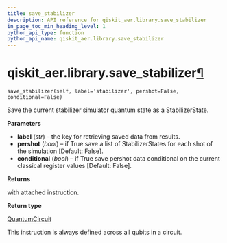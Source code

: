 ```yaml
---
title: save_stabilizer
description: API reference for qiskit_aer.library.save_stabilizer
in_page_toc_min_heading_level: 1
python_api_type: function
python_api_name: qiskit_aer.library.save_stabilizer
---
```


# qiskit\_aer.library.save\_stabilizer[¶](#qiskit-aer-library-save-stabilizer "Permalink to this headline")

<span id="qiskit_aer.library.save_stabilizer" />

`save_stabilizer(self, label='stabilizer', pershot=False, conditional=False)`

Save the current stabilizer simulator quantum state as a StabilizerState.

**Parameters**

*   **label** (*str*) – the key for retrieving saved data from results.
*   **pershot** (*bool*) – if True save a list of StabilizerStates for each shot of the simulation \[Default: False].
*   **conditional** (*bool*) – if True save pershot data conditional on the current classical register values \[Default: False].

**Returns**

with attached instruction.

**Return type**

[QuantumCircuit](qiskit.circuit.QuantumCircuit "qiskit.circuit.QuantumCircuit")

<Admonition title="Note" type="note">
  This instruction is always defined across all qubits in a circuit.
</Admonition>

